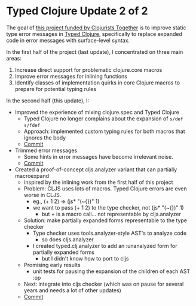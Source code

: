 # Typed Clojure Update 2 of 2

The goal of [this project funded by Clojurists Together](https://www.clojuriststogether.org/news/q3-2021-funding-announcement/) is to
improve static type error messages in [Typed Clojure](https://github.com/typedclojure/typedclojure),
specifically to replace expanded code in error messages with surface-level syntax.

In the first half of the project (last update), I concentrated on three main areas:
1. Increase direct support for problematic clojure.core macros
2. Improve error messages for inlining functions
3. Identify classes of implementation quirks in core Clojure macros to prepare for potential typing rules

In the second half (this update), I:
- Improved the experience of mixing clojure.spec and Typed Clojure
  - Typed Clojure no longer complains about the expansion of `s/def` `s/fdef`
  - Approach: implemented custom typing rules for both macros that ignores the body
  - [Commit](https://github.com/typedclojure/typedclojure/commit/2c423fb3daacaeb120b54a390c315588bba531a5)
- Trimmed error messages
  - Some hints in error messages have become irrelevant noise.
  - [Commit](https://github.com/typedclojure/typedclojure/commit/613691ff176d05dd886a5d387979868a5f5ab2bb)
- Created a proof-of-concept cljs.analyzer variant that can partially macroexpand
  - inspired by the inlining work from the first half of this project
  - Problem: CLJS uses lots of macros. Typed Clojure errors are even worse in CLJS.
    - eg., (+ 1 2) => (js* "(~{})" 1)
    - we want to pass (+ 1 2) to the type checker, not (js* "(~{})" 1)
      - but + is a macro call... not representable by cljs.analyzer
  - Solution: make partially expanded forms representable to the type checker
    - Type checker uses tools.analyzer-style AST's to analyze code
      - so does cljs.analyzer
    - I created typed.clj.analyzer to add an :unanalyzed form for partially expanded forms
      - but I didn't know how to port to cljs
  - Promising early results
    - unit tests for pausing the expansion of the children of each AST :op
  - Next: integrate into cljs checker (which was on pause for several years and needs a lot of other updates)
  - [Commit](https://github.com/typedclojure/typedclojure/commit/c8c2f870d7f58ff8a8abfaa83f939b5a824bd5cb)
